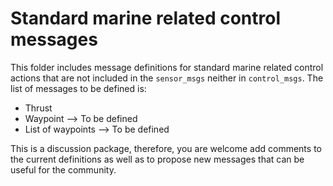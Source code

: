 # Standard marine related control messages
This folder includes message definitions for standard marine related control 
actions that are not included in the `sensor_msgs` neither in `control_msgs`. 
The list of messages to be defined is:
* Thrust
* Waypoint --> To be defined
* List of waypoints  --> To be defined

This is a discussion package, therefore, you are welcome add comments to 
the current definitions as well as to propose new messages that can be 
useful for the community.